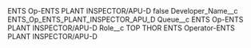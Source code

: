<?xml version="1.0" encoding="UTF-8"?>
<CustomMetadata xmlns="http://soap.sforce.com/2006/04/metadata" xmlns:xsi="http://www.w3.org/2001/XMLSchema-instance" xmlns:xsd="http://www.w3.org/2001/XMLSchema">
    <label>ENTS Op-ENTS PLANT INSPECTOR/APU-D</label>
    <protected>false</protected>
    <values>
        <field>Developer_Name__c</field>
        <value xsi:type="xsd:string">ENTS_Op_ENTS_PLANT_INSPECTOR_APU_D</value>
    </values>
    <values>
        <field>Queue__c</field>
        <value xsi:type="xsd:string">ENTS Op-ENTS PLANT INSPECTOR/APU-D</value>
    </values>
    <values>
        <field>Role__c</field>
        <value xsi:type="xsd:string">TOP THOR ENTS Operator-ENTS PLANT INSPECTOR/APU-D</value>
    </values>
</CustomMetadata>
